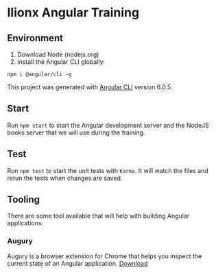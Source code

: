 # Ilionx Angular Training

## Environment
1. Download Node (nodejs.org)
2. install the Angular CLI globally:
```
npm i @angular/cli -g
```

This project was generated with [Angular CLI](https://github.com/angular/angular-cli) version 6.0.5.

## Start
Run `npm start` to start the Angular development server and the NodeJS books server that we will use during the training.

## Test
Run `npm test` to start the unit tests with `Karma`. It will watch the files and rerun the tests when changes are saved.

## Tooling
There are some tool available that will help with building Angular applications.

### Augury
Augury is a browser extension for Chrome that helps you inspect the current state of an Angular application.
[Download](https://chrome.google.com/webstore/detail/augury/elgalmkoelokbchhkhacckoklkejnhcd?hl=en)

